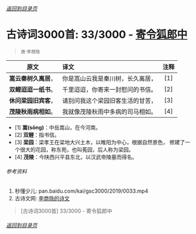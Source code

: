 ###### [返回到目录页](../../gsc3000/index/0001-0100.md)

# 古诗词3000首: 33/3000 - [寄令狐郎中](https://so.gushiwen.org/shiwenv_4107b7fe1053.aspx)
> `唐`·`李商隐`

|原文 |译文 |注释 |
|:---:|:----|:---:|
|**嵩云秦树久离居**，|你是嵩山云我是秦川树，长久离居，|[1]|
|**双鲤迢迢一纸书**。|千里迢迢，你寄来一封慰问的书信。|[2]|
|**休问梁园旧宾客**，|请别问我这个梁园旧客生活的甘苦，|[3]|
|**茂陵秋雨病相如**。|我就像茂陵秋雨中多病的司马相如。|[4]|

* [1] **嵩(sōng)**：中岳嵩山，在今河南。
* [2] **双鲤**：指书信。
* [3] **梁园**：梁孝王在梁地大兴土木，以睢阳为中心，根据自然景色，
      修建了一个很大的花园，称东苑，也叫菟园，后人称为梁园。
* [4] **茂陵**：今陕西兴平县东北，以汉武帝陵墓而得名。

###### 参考资料
1. 秒懂少儿: pan.baidu.com/kai/gsc3000/2019/0033.mp4
1. 古诗文网: [李商隐的诗文](https://so.gushiwen.org/authorv_bc94c92721b8.aspx)

> [古诗词3000首] 33/3000 - 寄令狐郎中

###### [返回到目录页](../../gsc3000/index/0001-0100.md)

